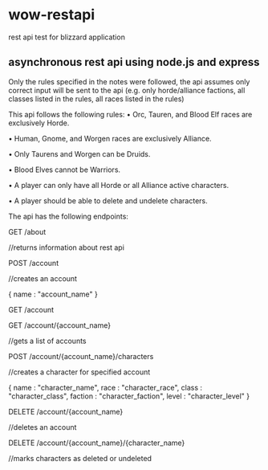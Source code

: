 # wow-restapi
rest api test for blizzard application

asynchronous rest api using node.js and express
--
Only the rules specified in the notes were followed, the api assumes only correct input will be sent to the api (e.g. only horde/alliance factions, all classes listed in the rules, all races listed in the rules)

This api follows the following rules: 
•         Orc, Tauren, and Blood Elf races are exclusively Horde.

•         Human, Gnome, and Worgen races are exclusively Alliance.

•         Only Taurens and Worgen can be Druids.

•         Blood Elves cannot be Warriors.

•         A player can only have all Horde or all Alliance active characters.

•         A player should be able to delete and undelete characters.

The api has the following endpoints:

GET /about

  //returns information about rest api
  
POST /account

  //creates an account
  
  { name : "account_name" }
  
GET /account

GET /account/{account_name}

  //gets a list of accounts
  
POST /account/{account_name}/characters

  //creates a character for specified account
  
  { name : "character_name", race : "character_race", class : "character_class", faction : "character_faction", level : "character_level" }
  
DELETE /account/{account_name}

  //deletes an account
  
DELETE /account/{account_name}/{character_name}

  //marks characters as deleted or undeleted
